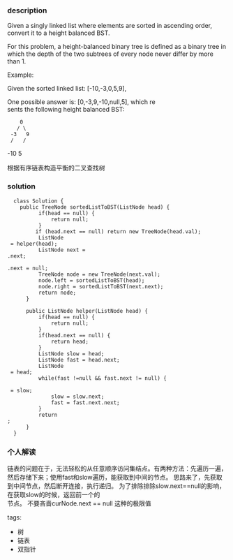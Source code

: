 ### description  
  Given a singly linked list where elements are sorted in ascending order, convert it to a height balanced BST.
  
  For this problem, a height-balanced binary tree is defined as a binary tree in which the depth of the two subtrees of every node never differ by more than 1.
  
  Example:
  
  Given the sorted linked list: [-10,-3,0,5,9],
  
  One possible answer is: [0,-3,9,-10,null,5], which re  
sents the following height balanced BST:
  
        0
       / \
     -3   9
     /   /
   -10  5
  
  根据有序链表构造平衡的二叉查找树
### solution  
```  
  class Solution {
    public TreeNode sortedListToBST(ListNode head) {
          if(head == null) {
              return null;
          }
         if (head.next == null) return new TreeNode(head.val);
          ListNode   
 = helper(head);
          ListNode next =   
.next;
            
.next = null;
          TreeNode node = new TreeNode(next.val);
          node.left = sortedListToBST(head);
          node.right = sortedListToBST(next.next);
          return node;
      }
  
      public ListNode helper(ListNode head) {
          if(head == null) {
              return null;
          }
          if(head.next == null) {
              return head;
          }
          ListNode slow = head;
          ListNode fast = head.next;
          ListNode   
 = head;
          while(fast !=null && fast.next != null) {
                
 = slow;
              slow = slow.next;
              fast = fast.next.next;
          }
          return   
;
      }
  }
```  
  
### 个人解读  
  链表的问题在于，无法轻松的从任意顺序访问集结点。有两种方法：先遍历一遍，然后存储下来；使用fast和slow遍历，能获取到中间的节点。
  思路来了，先获取到中间节点，然后断开连接，执行递归。
  为了排除排除slow.next==null的影响，在获取slow的时候，返回前一个的  
节点。
  不要吝啬curNode.next == null 这种的极限值
  
tags:  
  -  树
  -  链表
  -  双指针
